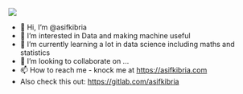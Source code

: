 ![](https://komarev.com/ghpvc/?username=asifkibria)
- 👋 Hi, I’m @asifkibria
- 👀 I’m interested in Data and making machine useful 
- 🌱 I’m currently learning a lot in data science including maths and statistics
- 💞️ I’m looking to collaborate on ...
- 📫 How to reach me - knock me at https://asifkibria.com
- Also check this out: https://gitlab.com/asifkibria

<!---
asifkibria/asifkibria is a ✨ special ✨ repository because its `README.md` (this file) appears on your GitHub profile.
You can click the Preview link to take a look at your changes.
--->
